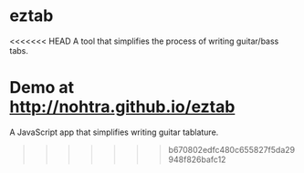 eztab
=====
<<<<<<< HEAD
A tool that simplifies the process of writing guitar/bass tabs.

Demo at http://nohtra.github.io/eztab
=======

A JavaScript app that simplifies writing guitar tablature.
>>>>>>> b670802edfc480c655827f5da29948f826bafc12
